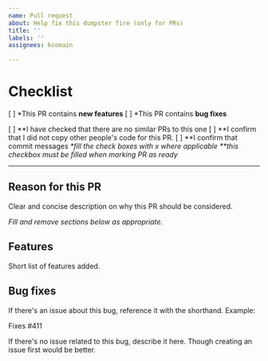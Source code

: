 ```yaml
---
name: Pull request
about: Help fix this dumpster fire (only for PRs)
title: ''
labels: ''
assignees: kcomain

---
```


# Checklist
[ ] \*This PR contains **new features**
[ ] \*This PR contains **bug fixes**

[ ] \*\*I have checked that there are no similar PRs to this one
[ ] \*\*I confirm that I did not copy other people's code for this PR.
[ ] \*\*I confirm that commit messages 
*\*fill the check boxes with x where applicable*
*\*\*this checkbox must be filled when marking PR as ready*
<hr>

## Reason for this PR
Clear and concise description on why this PR should be considered.

*Fill and remove sections below as appropriate.*
## Features
Short list of features added.

## Bug fixes
If there's an issue about this bug, reference it with the shorthand. Example:

Fixes #411

If there's no issue related to this bug, describe it here. Though creating an issue first would be better.
